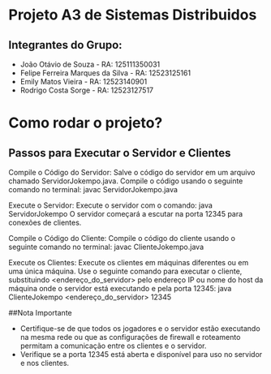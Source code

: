# Projeto A3 de Sistemas Distribuidos

## Integrantes do Grupo:

- João Otávio de Souza - RA: 125111350031
- Felipe Ferreira Marques da Silva - RA: 12523125161
- Emily Matos Vieira - RA: 12523140901
- Rodrigo Costa Sorge - RA: 12523127517

# Como rodar o projeto?

## Passos para Executar o Servidor e Clientes

Compile o Código do Servidor:
Salve o código do servidor em um arquivo chamado ServidorJokempo.java. Compile o código usando o seguinte comando no terminal: javac ServidorJokempo.java

Execute o Servidor:
Execute o servidor com o comando: java ServidorJokempo
O servidor começará a escutar na porta 12345 para conexões de clientes.

Compile o Código do Cliente:
Compile o código do cliente usando o seguinte comando no terminal: javac ClienteJokempo.java

Execute os Clientes:
Execute os clientes em máquinas diferentes ou em uma única máquina. Use o seguinte comando para executar o cliente, substituindo <endereço_do_servidor> pelo endereço IP ou nome do host da máquina onde o servidor está executando e <porta> pela porta 12345: java ClienteJokempo <endereço_do_servidor> 12345

##Nota Importante

- Certifique-se de que todos os jogadores e o servidor estão executando na mesma rede ou que as configurações de firewall e roteamento permitam a comunicação entre os clientes e o servidor.
- Verifique se a porta 12345 está aberta e disponível para uso no servidor e nos clientes.
